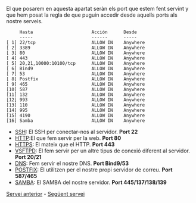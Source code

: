 El que posarem en aquesta apartat seràn els port que estem fent servint y que hem posat la regla de que puguin accedir desde aquells ports als nostre serveis.

```
     Hasta                      Acción      Desde
     -----                      ------      -----
[ 1] 22/tcp                     ALLOW IN    Anywhere
[ 2] 3389                       ALLOW IN    Anywhere
[ 3] 80                         ALLOW IN    Anywhere
[ 4] 443                        ALLOW IN    Anywhere
[ 5] 20,21,10000:10100/tcp      ALLOW IN    Anywhere
[ 6] Bind9                      ALLOW IN    Anywhere
[ 7] 53                         ALLOW IN    Anywhere
[ 8] Postfix                    ALLOW IN    Anywhere
[ 9] 465                        ALLOW IN    Anywhere
[10] 587                        ALLOW IN    Anywhere
[11] 132                        ALLOW IN    Anywhere
[12] 993                        ALLOW IN    Anywhere
[13] 110                        ALLOW IN    Anywhere
[14] 995                        ALLOW IN    Anywhere
[15] 4190                       ALLOW IN    Anywhere
[16] Samba                      ALLOW IN    Anywhere
```
- [SSH](https://github.com/Proyecto-Sintesi/configs/tree/main/home/alex/.ssh): El SSH per conectar-nos al servidor. **Port 22**
- [HTTP](https://github.com/Proyecto-Sintesi/Web):El que fem servir per la web. **Port 80**
- [HTTPS](https://github.com/Proyecto-Sintesi/Web): El mateix que el HTTP. **Port 443**
- [VSFTPD](https://github.com/Proyecto-Sintesi/configs/tree/main/etc/vsftpd): El fem servir per un altre tipus de conexió diferent al servidor. **Port 20/21**
- [DNS](https://github.com/Proyecto-Sintesi/configs/tree/main/etc/bind): Fem servir el nostre DNS. **Port Bind9/53**
- [POSTFIX](https://github.com/Proyecto-Sintesi/configs/tree/main/etc/nginx/sites-enabled): El utilitzen per el nostre propi servidor de correu. **Port 587/465**
- [SAMBA](https://github.com/Proyecto-Sintesi/configs/tree/main/etc/samba): El SAMBA del nostre servidor. **Port 445/137/138/139**


<p><a href="https://github.com/Proyecto-Sintesi/configs/tree/main/etc/samba">Servei anterior</a> - <a href="https://github.com/Proyecto-Sintesi/configs/tree/main/etc/webmin">Següent servei</a></p>
